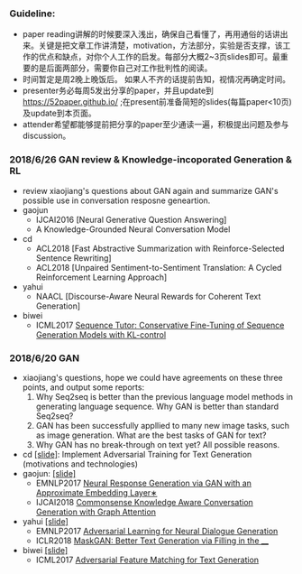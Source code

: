 ### Guideline:
- paper reading讲解的时候要深入浅出，确保自己看懂了，再用通俗的话讲出来。关键是把文章工作讲清楚，motivation，方法部分，实验是否支撑，该工作的优点和缺点，对你个人工作的启发。每部分大概2~3页slides即可。最重要的是后面两部分，需要你自己对工作批判性的阅读。
- 时间暂定是周2晚上晚饭后。 如果人不齐的话提前告知，视情况再确定时间。
- presenter务必每周5发出分享的paper，并且update到 https://52paper.github.io/ ;在present前准备简短的slides(每篇paper<10页)及update到本页面。
- attender希望都能够提前把分享的paper至少通读一遍，积极提出问题及参与discussion。

### 2018/6/26 GAN review & Knowledge-incoporated Generation & RL
- review xiaojiang's questions about GAN again and summarize GAN's possible use in conversation resposne geneartion.
- gaojun
   - IJCAI2016 [Neural Generative Question Answering]
   - A Knowledge-Grounded Neural Conversation Model
- cd
   - ACL2018 [Fast Abstractive Summarization with Reinforce-Selected Sentence Rewriting]
   - ACL2018 [Unpaired Sentiment-to-Sentiment Translation: A Cycled Reinforcement Learning Approach]
- yahui
   - NAACL [Discourse-Aware Neural Rewards for Coherent Text Generation]
- biwei
   - ICML2017 [Sequence Tutor: Conservative Fine-Tuning of Sequence Generation Models with KL-control](https://arxiv.org/abs/1611.02796)

### 2018/6/20 GAN
- xiaojiang's questions, hope we could have agreements on these three points, and output some reports:
  1. Why Seq2seq is better than the previous language model methods in generating language sequence. Why GAN is better than standard Seq2seq?
  2. GAN has been successfully appllied to many new image tasks, such as image generation. What are the best tasks of GAN for text?
  3. Why GAN has no break-through on text yet? All possible reasons.
- cd [[slide]](./20180620_jcykcai.pdf): Implement Adversarial Training for Text Generation (motivations and technologies)
- gaojun: [[slide]](./20180620_gaojun.pdf)
  - EMNLP2017 [Neural Response Generation via GAN with an Approximate Embedding Layer∗](http://aclweb.org/anthology/D17-1065)
  - IJCAI2018 [Commonsense Knowledge Aware Conversation Generation with Graph Attention](http://coai.cs.tsinghua.edu.cn/hml/media/files/2018_commonsense_ZhouHao_3_TYVQ7Iq.pdf)
- yahui [[slide]](./20180620_amosyhliu.pdf)
  - EMNLP2017 [Adversarial Learning for Neural Dialogue Generation](https://nlp.stanford.edu/pubs/li2017adversarial.pdf)
  - ICLR2018 [MaskGAN: Better Text Generation via Filling in the __ ](https://arxiv.org/pdf/1801.07736.pdf)
- biwei [[slide]](./20180621_biwei.pdf)
  - ICML2017 [Adversarial Feature Matching for Text Generation](https://arxiv.org/pdf/1706.03850.pdf)
